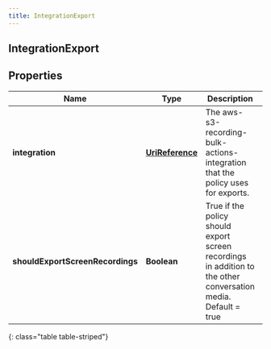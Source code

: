 ```yaml
---
title: IntegrationExport
---
```

## IntegrationExport


## Properties

| Name | Type | Description | Notes |
| ------------ | ------------- | ------------- | ------------- |
| **integration** | [**UriReference**](UriReference.html) | The aws-s3-recording-bulk-actions-integration that the policy uses for exports. |  [optional] |
| **shouldExportScreenRecordings** | **Boolean** | True if the policy should export screen recordings in addition to the other conversation media. Default = true |  [optional] |
{: class="table table-striped"}



